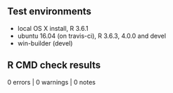 ## Test environments
* local OS X install, R 3.6.1
* ubuntu 16.04 (on travis-ci), R 3.6.3, 4.0.0 and devel
* win-builder (devel)

## R CMD check results

0 errors | 0 warnings | 0 notes
